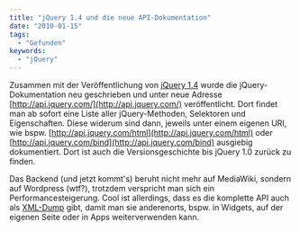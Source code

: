 ```yaml
---
title: "jQuery 1.4 und die neue API-Dokumentation"
date: "2010-01-15"
tags:
  - "Gefunden"
keywords:
  - "jQuery"
---
```


Zusammen mit der Veröffentlichung von [jQuery 1.4](http://jquery14.com/day-01/jquery-14) wurde die jQuery-Dokumentation neu geschrieben und unter neue Adresse [http://api.jquery.com/](http://api.jquery.com/) veröffentlicht. Dort findet man ab sofort eine Liste aller jQuery-Methoden, Selektoren und Eigenschaften. Diese widerum sind dann, jeweils unter einem eigenen URI, wie bspw. [http://api.jquery.com/html](http://api.jquery.com/html) oder [http://api.jquery.com/bind](http://api.jquery.com/bind) ausgiebig dokumentiert. Dort ist auch die Versionsgeschichte bis jQuery 1.0 zurück zu finden.

Das Backend (und jetzt kommt's) beruht nicht mehr auf MediaWiki, sondern auf Wordpress (wtf?), trotzdem verspricht man sich ein Performancesteigerung. Cool ist allerdings, dass es die komplette API auch als [XML-Dump](http://api.jquery.com/api/) gibt, damit man sie anderenorts, bspw. in Widgets, auf der eigenen Seite oder in Apps weiterverwenden kann.
